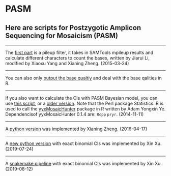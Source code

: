 # PASM
## Here are scripts for Postzygotic Amplicon Sequencing for Mosaicism (PASM)
--------------

The [first part](https://github.com/shishenyxx/PASM/blob/master/get_ref_alt_baseQ_corrected_calculate_only_2016_12_03.pl) is a pileup filter, it takes in SAMTools mpileup results and calculate different characters to count the bases, written by Jiarui Li, modified by Xiaoxu Yang and Xianing Zheng. (2015-03-24)

--------------

You can also only [output the base qualtiy](https://github.com/shishenyxx/PASM/blob/master/get_ref_alt_baseQ_corrected_2016_12_03_output_basequality.pl) and deal with the base qalities in R. 

--------------

If you also want to calculate the CIs with PASM Bayesian model, you can use [this script](https://github.com/shishenyxx/PASM/blob/master/get_ref_alt_baseQ_corrected_2016_12_03.pl), or a [older version](https://github.com/shishenyxx/PASM/blob/master/old_get_ref_alt_baseQ_corrected_2016_07_14.pl). Note that the Perl package Statistics::R is used to call the [yyxMosaicHunter](https://github.com/Yyx2626/yyxMosaicHunter) package in R written by Adam Yongxin Ye.
Dependencisof yyxMosaicHunter 0.1.4 are: `Rcpp`
`pryr`. (2014-11-11)

--------------

A [python version](https://github.com/shishenyxx/PASM/blob/master/CI_calculator.py) was implemented by Xianing Zheng. (2016-04-17)

--------------

A [new python version](https://github.com/shishenyxx/PASM/blob/master/2019-09-25-new-python-MAF-binom-calculator/compute_maf_binom.py) with exact binomial CIs was implemented by Xin Xu. (2019-07-24)

--------------

A [snakemake pipeline](https://github.com/shishenyxx/PASM/tree/master/Snakemake_pipeline) with exact binomial CIs was implemented by Xin Xu. (2019-08-12) 
